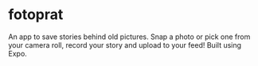 # fotoprat
An app to save stories behind old pictures. Snap a photo or pick one from your camera roll, record your story and upload to your feed! Built using Expo.
